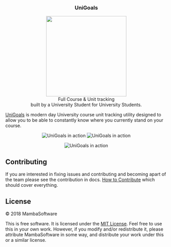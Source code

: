 <div>
    <h3 align="center">UniGoals</h3>
    <p align="center">
        <img align="center" height=250px width=auto src=https://unigoals.co.uk/components/resources/images/logo.svg>
        <br>Full Course & Unit tracking<br>
    built by a University Student for University Students.
    </p>
</div>


[UniGoals](https://unigoals.co.uk/) is modern day University course unit tracking utility designed to allow you to be able to constantly know where you currently stand on your course.

<p align="center">
    <img alt="UniGoals in action" src="https://i.imgur.com/vmuvtaG.png">
    <img alt="UniGoals in action" src="https://i.imgur.com/vrJLMIB.png">
</p>

<p align="center">
  <img alt="UniGoals in action" src="https://i.imgur.com/secyAZB.png">
</p>

## Contributing

If you are interested in fixing issues and contributing and becoming apart of the team please see the contribution in docs. [How to Contribute](https://github.com/MambaSoftware/unigoals/tree/master/docs/Contribution.md) which should cover everything.

## License

&copy; 2018 MambaSoftware

This is free software. It is licensed under the [MIT License](http://opensource.org/licenses/MIT). Feel free to use this in your own work. However, if you modify and/or redistribute it, please attribute MambaSoftware in some way, and distribute your work under this or a similar license.
